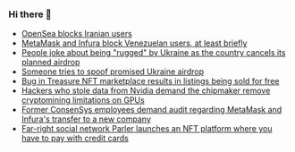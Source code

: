 ### Hi there 👋

<!--START_SECTION:rss_feed-->
* [OpenSea blocks Iranian users](https:&#x2F;&#x2F;web3isgoinggreat.com&#x2F;single&#x2F;2022-03-03-3)
* [MetaMask and Infura block Venezuelan users, at least briefly](https:&#x2F;&#x2F;web3isgoinggreat.com&#x2F;single&#x2F;2022-03-03-2)
* [People joke about being &quot;rugged&quot; by Ukraine as the country cancels its planned airdrop](https:&#x2F;&#x2F;web3isgoinggreat.com&#x2F;single&#x2F;2022-03-03-1)
* [Someone tries to spoof promised Ukraine airdrop](https:&#x2F;&#x2F;web3isgoinggreat.com&#x2F;single&#x2F;2022-03-03-0)
* [Bug in Treasure NFT marketplace results in listings being sold for free](https:&#x2F;&#x2F;web3isgoinggreat.com&#x2F;single&#x2F;2022-03-02-0)
* [Hackers who stole data from Nvidia demand the chipmaker remove cryptomining limitations on GPUs](https:&#x2F;&#x2F;web3isgoinggreat.com&#x2F;single&#x2F;2022-03-01-2)
* [Former ConsenSys employees demand audit regarding MetaMask and Infura&#39;s transfer to a new company](https:&#x2F;&#x2F;web3isgoinggreat.com&#x2F;single&#x2F;2022-03-01-1)
* [Far-right social network Parler launches an NFT platform where you have to pay with credit cards](https:&#x2F;&#x2F;web3isgoinggreat.com&#x2F;single&#x2F;2022-03-01-0)
<!--END_SECTION:rss_feed-->

<!--
**remychantenay/remychantenay** is a ✨ _special_ ✨ repository because its `README.md` (this file) appears on your GitHub profile.

Here are some ideas to get you started:

- 🔭 I’m currently working on ...
- 🌱 I’m currently learning ...
- 👯 I’m looking to collaborate on ...
- 🤔 I’m looking for help with ...
- 💬 Ask me about ...
- 📫 How to reach me: ...
- 😄 Pronouns: ...
- ⚡ Fun fact: ...
-->
